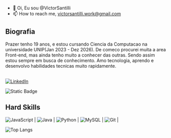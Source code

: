 - 👋 Oi, Eu sou @VictorSantilli
- 📫 How to reach me, victorsantilli.work@gmail.com

## Biografia

Prazer tenho 19 anos, e estou cursando Ciencia da Computacao na universidade UNIP(Jan 2023 - Dez 2026). De comeco procurei muita a area Front-end, mas ainda tenho muito a conhecer das outras. Sendo assim estou sempre em busca de conhecimento. Amo tecnologia, aprendo e desenvolvo habilidades tecnicas muito rapidamente.<br><br>

[![LinkedIn](https://img.shields.io/badge/LinkedIn-0077B5?style=for-the-badge&logo=linkedin&logoColor=white)](https://www.linkedin.com/feed/)
    
![Static Badge](https://img.shields.io/badge/Meu_perfil_na_DIO-blue?style=flat&link=https%3A%2F%2Fwww.dio.me%2Fusers%2Fvictorsantilli)

## Hard Skills

![JavaScript](https://img.shields.io/badge/JavaScript-F7DF1E?style=for-the-badge&logo=javascript&logoColor=black) | ![Java](https://img.shields.io/badge/java-%23ED8B00.svg?style=for-the-badge&logo=openjdk&logoColor=white) | ![Python](https://img.shields.io/badge/python-3670A0?style=for-the-badge&logo=python&logoColor=ffdd54) | ![MySQL](https://img.shields.io/badge/MySQL-00000F?style=for-the-badge&logo=mysql&logoColor=white) | ![Git](https://img.shields.io/badge/GIT-E44C30?style=for-the-badge&logo=git&logoColor=white) |

![Top Langs](https://github-readme-stats-git-masterrstaa-rickstaa.vercel.app/api/top-langs/?username=VictorSantilli&bg_color=000&border_color=30A3DC&title_color=E94D5F&text_color=FFF)

<!---
VictorSantilli/VictorSantilli is a ✨ special ✨ repository because its `README.md` (this file) appears on your GitHub profile.
You can click the Preview link to take a look at your changes.
--->

